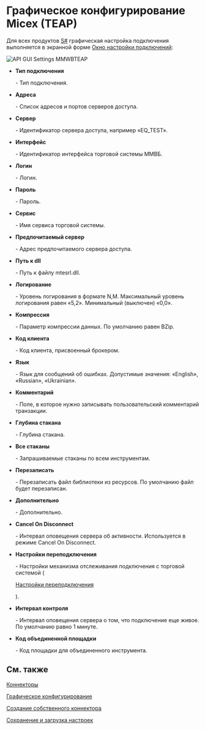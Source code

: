 # Графическое конфигурирование Micex (TEAP)

Для всех продуктов [S\#](StockSharpAbout.md) графическая настройка подключения выполняется в экранной форме [Окно настройки подключений](API_UI_ConnectorWindow.md):

![API GUI Settings MMWBTEAP](~/images/API_GUI_Settings_MMWBTEAP.png)

- **Тип подключения**

   \- Тип подключения.
- **Адреса**

   \- Список адресов и портов серверов доступа.
- **Сервер**

   \- Идентификатор сервера доступа, например «EQ\_TEST».
- **Интерфейс**

   \- Идентификатор интерфейса торговой системы ММВБ.
- **Логин**

   \- Логин.
- **Пароль**

   \- Пароль.
- **Сервис**

   \- Имя сервиса торговой системы.
- **Предпочитаемый сервер**

   \- Адрес предпочитаемого сервера доступа.
- **Путь к dll**

   \- Путь к файлу mtesrl.dll.
- **Логирование**

   \- Уровень логирования в формате N,M. Максимальный уровень логирования равен «5,2». Минимальный (выключен) «0,0».
- **Компрессия**

   \- Параметр компрессии данных. По умолчанию равен BZip.
- **Код клиента**

   \- Код клиента, присвоенный брокером.
- **Язык**

   \- Язык для сообщений об ошибках. Допустимые значения: «English», «Russian», «Ukrainian».
- **Комментарий**

   \- Поле, в которое нужно записывать пользовательский комментарий транзакции.
- **Глубина стакана**

   \- Глубина стакана.
- **Все стаканы**

   \- Запрашиваемые стаканы по всем инструментам.
- **Перезаписать**

   \- Перезаписать файл библиотеки из ресурсов. По умолчанию файл будет перезаписан.
- **Дополнительно**

   \- Дополнительно.
- **Cancel On Disconnect**

   \- Интервал оповещения сервера об активности. Используется в режиме Cancel On Disconnect.
- **Настройки переподключения**

   \- Настройки механизма отслеживания подключения с торговой системой (

  [Настройки переподключения](Reconnect.md)

  ). 
- **Интервал контроля**

   \- Интервал оповещения сервера о том, что подключение еще живое. По умолчанию равно 1 минуте. 
- **Код объединенной площадки**

   \- Код площадки для объединенного инструмента. 

## См. также

[Коннекторы](API_Connectors.md)

[Графическое конфигурирование](API_ConnectorsUIConfiguration.md)

[Создание собственного коннектора](ConnectorCreating.md)

[Сохранение и загрузка настроек](API_Connectors_SaveConnectorSettings.md)
